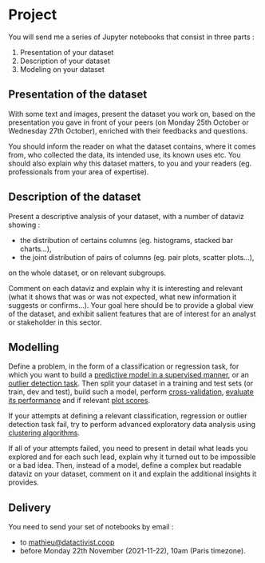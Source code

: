 # Project

You will send me a series of Jupyter notebooks that consist in three parts :

1. Presentation of your dataset
2. Description of your dataset
3. Modeling on your dataset

## Presentation of the dataset

With some text and images, present the dataset you work on, based on the presentation you gave in front of your peers (on Monday 25th October or Wednesday 27th October), enriched with their feedbacks and questions.

You should inform the reader on what the dataset contains, where it comes from, who collected the data, its intended use, its known uses etc.
You should also explain why this dataset matters, to you and your readers (eg. professionals from your area of expertise).

## Description of the dataset

Present a descriptive analysis of your dataset, with a number of dataviz showing :

- the distribution of certains columns (eg. histograms, stacked bar charts...),
- the joint distribution of pairs of columns (eg. pair plots, scatter plots...),

on the whole dataset, or on relevant subgroups.

Comment on each dataviz and explain why it is interesting and relevant (what it shows that was or was not expected, what new information it suggests or confirms...).
Your goal here should be to provide a global view of the dataset, and exhibit salient features that are of interest for an analyst or stakeholder in this sector.

## Modelling

Define a problem, in the form of a classification or regression task, for which you want to build a [predictive model in a supervised manner](https://scikit-learn.org/stable/supervised_learning.html), or an [outlier detection task](https://scikit-learn.org/stable/modules/outlier_detection.html).
Then split your dataset in a training and test sets (or train, dev and test), build such a model, perform [cross-validation](https://scikit-learn.org/stable/modules/cross_validation.html), [evaluate its performance](https://scikit-learn.org/stable/modules/model_evaluation.html) and if relevant [plot scores](https://scikit-learn.org/stable/modules/learning_curve.html).

If your attempts at defining a relevant classification, regression or outlier detection task fail, try to perform advanced exploratory data analysis using [clustering algorithms](https://scikit-learn.org/stable/modules/clustering.html#clustering).

If all of your attempts failed, you need to present in detail what leads you explored and for each such lead, explain why it turned out to be impossible or a bad idea.
Then, instead of a model, define a complex but readable dataviz on your dataset, comment on it and explain the additional insights it provides.

## Delivery

You need to send your set of notebooks by email :

- to <mathieu@datactivist.coop>
- before Monday 22th November (2021-11-22), 10am (Paris timezone).
